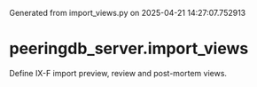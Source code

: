 Generated from import_views.py on 2025-04-21 14:27:07.752913

# peeringdb_server.import_views

Define IX-F import preview, review and post-mortem views.
